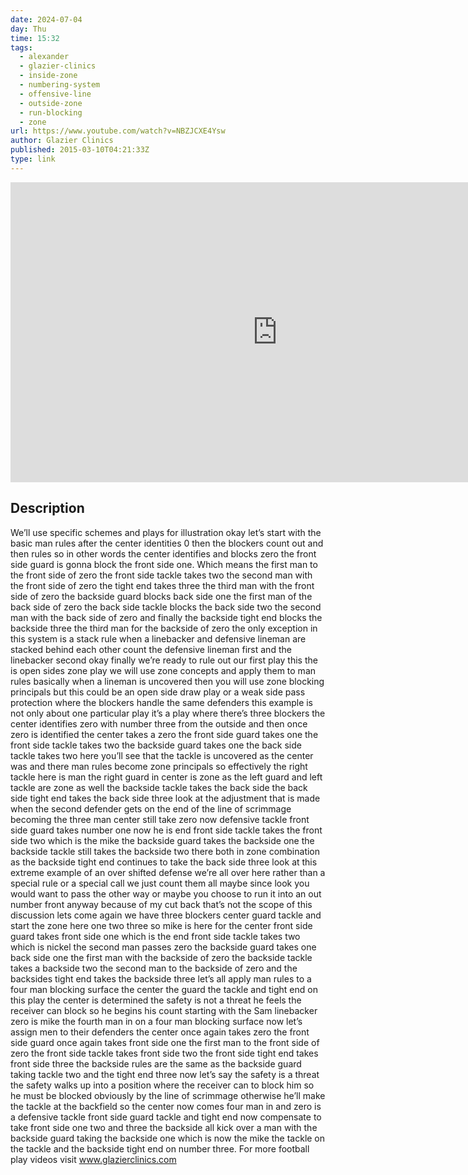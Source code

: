 ```yaml
---
date: 2024-07-04
day: Thu
time: 15:32
tags:
  - alexander
  - glazier-clinics
  - inside-zone
  - numbering-system
  - offensive-line
  - outside-zone
  - run-blocking
  - zone
url: https://www.youtube.com/watch?v=NBZJCXE4Ysw
author: Glazier Clinics
published: 2015-03-10T04:21:33Z
type: link
---
```


<iframe width="854" height="480" src="https://www.youtube.com/embed/NBZJCXE4Ysw" frameborder="0" allowfullscreen></iframe>

## Description
We’ll use specific schemes and plays for illustration okay let’s start with the basic man rules after the center identities 0 then the blockers count out and then rules so in other words the center identifies and blocks zero the front side guard is gonna block the front side one. Which means the first man to the front side of zero the front side tackle takes two the second man with the front side of zero the tight end takes three the third man with the front side of zero the backside guard blocks back side one the first man of the back side of zero the back side tackle blocks the back side two the second man with the back side of zero and finally the backside tight end blocks the backside three the third man for the backside of zero the only exception in this system is a stack rule when a linebacker and defensive lineman are stacked behind each other count the defensive lineman first and the linebacker second okay finally we’re ready to rule out our first play this the is open sides zone play we will use zone concepts and apply them to man rules basically when a lineman is uncovered then you will use zone blocking principals  but this could be an open side draw play or a weak side pass protection where the blockers handle the same defenders this example is not only about one particular play it’s a play where there’s three blockers the center identifies zero with number three from the outside and then once zero is identified the center takes a zero the front side guard takes one the front side tackle takes two the backside guard takes one the back side tackle takes two here you’ll see that the tackle is uncovered as the center was and there man rules become zone principals so effectively the right tackle here is man the right guard in center is zone as the left guard and left tackle are zone as well the backside tackle takes the back side the back side tight end takes the back side three look at the adjustment that is made when the second defender gets on the end of the line of scrimmage becoming the three man center still take zero now defensive tackle front side guard takes number one now he is end front side tackle takes the front side two which is the mike the backside guard takes the backside one the backside tackle still takes the backside two there both in zone combination as the backside tight end continues to take the back side three look at this extreme example of an over shifted defense we’re all over here rather than a special rule or a special call we just count them all maybe since look you would want to pass the other way or maybe you choose to run it into an out number front anyway because of my cut back that’s not the scope of this discussion lets come again we have three blockers center guard tackle and start the zone here one two three so mike is here for the center front side guard takes front side one which is the end front side tackle takes two which is nickel the second man passes zero the backside guard takes one back side one the first man with the backside of zero  the backside tackle takes a backside two the second man to the backside of zero and the backsides tight end takes the backside three let’s all apply man rules to a four man blocking surface the center the guard the tackle and tight end on this play the center is determined the safety is not a threat he feels the receiver can block so he begins his count starting with the Sam linebacker zero is mike the fourth man in on a four man blocking surface now let’s assign men to their defenders the center once again takes zero the front side guard once again takes front side one the first man to the front side of zero the front side tackle takes front side two the front side tight end takes front side three the backside rules are the same as the backside guard taking tackle two and the tight end three now let’s say the safety is a threat the safety walks up into a position where the receiver can to block him so he must be blocked obviously by the line of scrimmage otherwise he’ll make the tackle at the  backfield so the center now comes four man in and zero is a defensive tackle front side guard tackle and tight end now compensate to take front side one two and three the backside all kick over a man with the backside guard taking the backside one which is now the mike the tackle on the tackle and the backside tight end on number three. 
For more football play videos visit www.glazierclinics.com